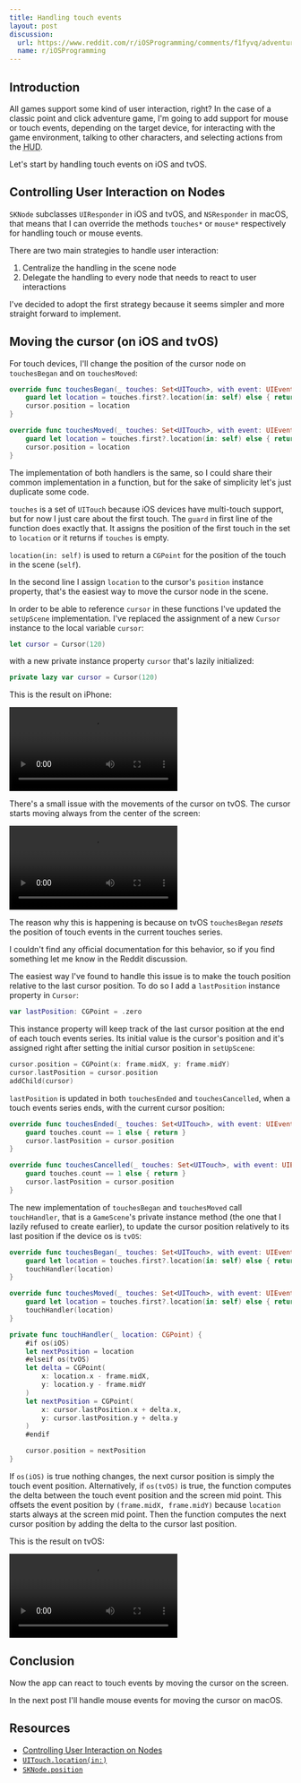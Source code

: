 ```yaml
---
title: Handling touch events
layout: post
discussion:
  url: https://www.reddit.com/r/iOSProgramming/comments/f1fyvq/adventure_game_development_using_spritekit/
  name: r/iOSProgramming
---
```


## Introduction

All games support some kind of user interaction, right? In the case of a classic
point and click adventure game, I'm going to add support for mouse or touch
events, depending on the target device, for interacting with the game
environment, talking to other characters, and selecting actions from the
<acronym title="Head-up display">HUD</acronym>.

Let's start by handling touch events on iOS and tvOS.

## Controlling User Interaction on Nodes

`SKNode` subclasses `UIResponder` in iOS and tvOS, and `NSResponder` in macOS,
that means that I can override the methods `touches*` or `mouse*` respectively
for handling touch or mouse events.

There are two main strategies to handle user interaction:

1. Centralize the handling in the scene node
1. Delegate the handling to every node that needs to react to user interactions

I've decided to adopt the first strategy because it seems simpler and more
straight forward to implement.

## Moving the cursor (on iOS and tvOS)

For touch devices, I'll change the position of the cursor node on `touchesBegan`
and on `touchesMoved`:

```swift
override func touchesBegan(_ touches: Set<UITouch>, with event: UIEvent?) {
    guard let location = touches.first?.location(in: self) else { return }
    cursor.position = location
}

override func touchesMoved(_ touches: Set<UITouch>, with event: UIEvent?) {
    guard let location = touches.first?.location(in: self) else { return }
    cursor.position = location
}
```

The implementation of both handlers is the same, so I could share their common
implementation in a function, but for the sake of simplicity let's just
duplicate some code.

`touches` is a set of `UITouch` because iOS devices have multi-touch support,
but for now I just care about the first touch. The `guard` in first line of the
function does exactly that. It assigns the position of the first touch in the
set to `location` or it returns if `touches` is empty.

`location(in: self)` is used to return a `CGPoint` for the position of the touch
in the scene (`self`).

In the second line I assign `location` to the cursor's `position` instance
property, that's the easiest way to move the cursor node in the scene.

In order to be able to reference `cursor` in these functions I've updated the
`setUpScene` implementation. I've replaced the assignment of a new `Cursor`
instance to the local variable `cursor`:

```swift
let cursor = Cursor(120)
```

with a new private instance property `cursor` that's lazily initialized:

```swift
private lazy var cursor = Cursor(120)
```

This is the result on iPhone:

<video controls>
  <source src="{{ site.url }}/adventure-game/assets/2020-02-09-iphone.mp4" type="video/mp4">
  Sorry, your browser doesn't support embedded videos.
</video>

There's a small issue with the movements of the cursor on tvOS. The cursor
starts moving always from the center of the screen:

<video controls>
  <source src="{{ site.url }}/adventure-game/assets/2020-02-09-tvos-broken.mp4" type="video/mp4">
  Sorry, your browser doesn't support embedded videos.
</video>

The reason why this is happening is because on tvOS `touchesBegan` *resets* the
position of touch events in the current touches series.

I couldn't find any official documentation for this behavior, so if you find
something let me know in the Reddit discussion.

The easiest way I've found to handle this issue is to make the touch position
relative to the last cursor position. To do so I add a `lastPosition` instance
property in `Cursor`:

```swift
var lastPosition: CGPoint = .zero
```

This instance property will keep track of the last cursor position at the end of
each touch events series. Its initial value is the cursor's position and it's
assigned right after setting the initial cursor position in `setUpScene`:

```swift
cursor.position = CGPoint(x: frame.midX, y: frame.midY)
cursor.lastPosition = cursor.position
addChild(cursor)
```

`lastPosition` is updated in both `touchesEnded` and `touchesCancelled`, when a
touch events series ends, with the current cursor position:

```swift
override func touchesEnded(_ touches: Set<UITouch>, with event: UIEvent?) {
    guard touches.count == 1 else { return }
    cursor.lastPosition = cursor.position
}

override func touchesCancelled(_ touches: Set<UITouch>, with event: UIEvent?) {
    guard touches.count == 1 else { return }
    cursor.lastPosition = cursor.position
}
```

The new implementation of `touchesBegan` and `touchesMoved` call `touchHandler`,
that is a `GameScene`'s private instance method (the one that I lazily refused
to create earlier), to update the cursor position relatively to its last
position if the device os is `tvOS`:

```swift
override func touchesBegan(_ touches: Set<UITouch>, with event: UIEvent?) {
    guard let location = touches.first?.location(in: self) else { return }
    touchHandler(location)
}

override func touchesMoved(_ touches: Set<UITouch>, with event: UIEvent?) {
    guard let location = touches.first?.location(in: self) else { return }
    touchHandler(location)
}
```

```swift
private func touchHandler(_ location: CGPoint) {
    #if os(iOS)
    let nextPosition = location
    #elseif os(tvOS)
    let delta = CGPoint(
        x: location.x - frame.midX,
        y: location.y - frame.midY
    )
    let nextPosition = CGPoint(
        x: cursor.lastPosition.x + delta.x,
        y: cursor.lastPosition.y + delta.y
    )
    #endif

    cursor.position = nextPosition
}
```

If `os(iOS)` is true nothing changes, the next cursor position is simply the
touch event position. Alternatively, if `os(tvOS)` is true, the function
computes the delta between the touch event position and the screen mid point.
This offsets the event position by `(frame.midX, frame.midY)` because `location`
starts always at the screen mid point. Then the function computes the next
cursor position by adding the delta to the cursor last position.

This is the result on tvOS:

<video controls>
  <source src="{{ site.url }}/adventure-game/assets/2020-02-09-tvos-fixed.mp4" type="video/mp4">
  Sorry, your browser doesn't support embedded videos.
</video>

## Conclusion

Now the app can react to touch events by moving the cursor on the screen.

In the next post I'll handle mouse events for moving the cursor on macOS.

## Resources

* [Controlling User Interaction on Nodes](https://developer.apple.com/documentation/spritekit/sknode/controlling_user_interaction_on_nodes)
* [`UITouch.location(in:)`](https://developer.apple.com/documentation/uikit/uitouch/1614836-location)
* [`SKNode.position`](https://developer.apple.com/documentation/spritekit/sknode/1483101-position)
